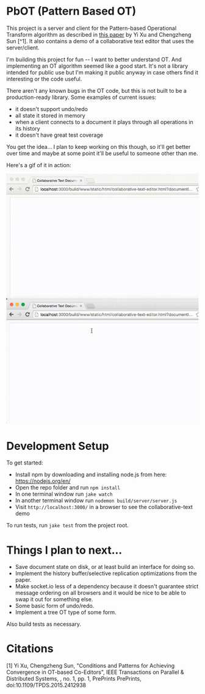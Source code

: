 # PbOT (Pattern Based OT)

This project is a server and client for the Pattern-based Operational Transform
algorithm as described in [this paper](http://www.computer.org/csdl/trans/td/preprint/07060680-abs.html)
by Yi Xu and Chengzheng Sun [^1]. It also contains a demo of a collaborative
text editor that uses the server/client.

I'm building this project for fun -- I want to better understand OT. And
implementing an OT algorithm seemed like a good start. It's not a library
intended for public use but I'm making it public anyway in case others find
it interesting or the code useful.

There aren't any known bugs in the OT code, but this is not built to be a
production-ready library. Some examples of current issues:

- it doesn't support undo/redo
- all state it stored in memory
- when a client connects to a document it plays through all operations in its history
- it doesn't have great test coverage

You get the idea... I plan to keep working on this though, so it'll get better
over time and maybe at some point it'll be useful to someone other than me.

Here's a gif of it in action:

<div style="text-align:center"><img src ="https://github.com/ryankaplan/pattern-based-ot/blob/master/src/static/images/demo.gif?raw=true" /></div>

# Development Setup

To get started:

- Install npm by downloading and installing node.js from here: https://nodejs.org/en/
- Open the repo folder and run `npm install`
- In one terminal window run `jake watch`
- In another terminal window run `nodemon build/server/server.js`
- Visit `http://localhost:3000/` in a browser to see the collaborative-text demo

To run tests, run `jake test` from the project root.

# Things I plan to next...

- Save document state on disk, or at least build an interface for doing so.
- Implement the history buffer/selective replication optimizations from the paper.
- Make socket.io less of a dependency because it doesn't guarantee strict message
  ordering on all browsers and it would be nice to be able to swap it out for
  something else.
- Some basic form of undo/redo.
- Implement a tree OT type of some form.

Also build tests as necessary.

# Citations

[1] Yi Xu, Chengzheng Sun, "Conditions and Patterns for Achieving Convergence in OT-based Co-Editors", IEEE
Transactions on Parallel & Distributed Systems, , no. 1, pp. 1, PrePrints PrePrints, doi:10.1109/TPDS.2015.2412938
